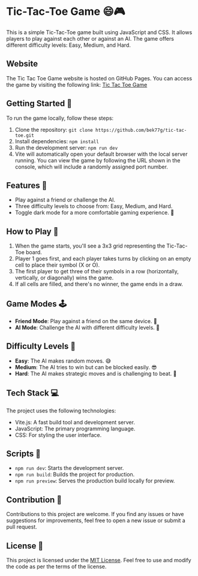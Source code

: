 # Tic-Tac-Toe Game 😄🎮

This is a simple Tic-Tac-Toe game built using JavaScript and CSS. It allows players to play against each other or against an AI. The game offers different difficulty levels: Easy, Medium, and Hard.

## Website

The Tic Tac Toe Game website is hosted on GitHub Pages. You can access the game by visiting the following link: [Tic Tac Toe Game](https://bek77g.github.io/tic-tac-toe/)

## Getting Started 🚀

To run the game locally, follow these steps:

1. Clone the repository: `git clone https://github.com/bek77g/tic-tac-toe.git`
2. Install dependencies: `npm install`
3. Run the development server: `npm run dev`
4. Vite will automatically open your default browser with the local server running. You can view the game by following the URL shown in the console, which will include a randomly assigned port number.

## Features 🌟

- Play against a friend or challenge the AI.
- Three difficulty levels to choose from: Easy, Medium, and Hard.
- Toggle dark mode for a more comfortable gaming experience. 🌙

## How to Play 🎯

1. When the game starts, you'll see a 3x3 grid representing the Tic-Tac-Toe board.
2. Player 1 goes first, and each player takes turns by clicking on an empty cell to place their symbol (X or O).
3. The first player to get three of their symbols in a row (horizontally, vertically, or diagonally) wins the game.
4. If all cells are filled, and there's no winner, the game ends in a draw.

## Game Modes 🕹️

- **Friend Mode**: Play against a friend on the same device. 👥
- **AI Mode**: Challenge the AI with different difficulty levels. 🤖

## Difficulty Levels 🌟

- **Easy**: The AI makes random moves. 😅
- **Medium**: The AI tries to win but can be blocked easily. 😎
- **Hard**: The AI makes strategic moves and is challenging to beat. 😤

## Tech Stack 💻

The project uses the following technologies:
- Vite.js: A fast build tool and development server.
- JavaScript: The primary programming language.
- CSS: For styling the user interface.

## Scripts 📜

- `npm run dev`: Starts the development server.
- `npm run build`: Builds the project for production.
- `npm run preview`: Serves the production build locally for preview.

## Contribution 🤝

Contributions to this project are welcome. If you find any issues or have suggestions for improvements, feel free to open a new issue or submit a pull request.

## License 📝

This project is licensed under the [MIT License](LICENSE). Feel free to use and modify the code as per the terms of the license.
